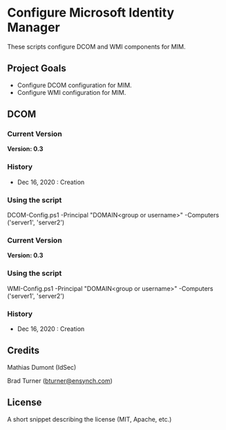 # Configure Microsoft Identity Manager

These scripts configure DCOM and WMI components for MIM.

## Project Goals

* Configure DCOM configuration for MIM.
* Configure WMI configuration for MIM.

## DCOM
### Current Version
**Version: 0.3**

### History
- Dec 16, 2020 : Creation

### Using the script
DCOM-Config.ps1 -Principal "DOMAIN\<group or username>" -Computers ('server1', 'server2')

### Current Version
**Version: 0.3**

### Using the script
WMI-Config.ps1 -Principal "DOMAIN\<group or username>" -Computers ('server1', 'server2')

### History
- Dec 16, 2020 : Creation

## Credits

Mathias Dumont (IdSec)

Brad Turner (bturner@ensynch.com)

## License

A short snippet describing the license (MIT, Apache, etc.)
